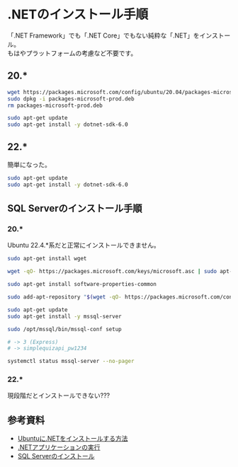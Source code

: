 # .NETのインストール手順

「.NET Framework」でも「.NET Core」でもない純粋な「.NET」をインストール。  
もはやプラットフォームの考慮など不要です。  

## 20.*

```bash
wget https://packages.microsoft.com/config/ubuntu/20.04/packages-microsoft-prod.deb -O packages-microsoft-prod.deb
sudo dpkg -i packages-microsoft-prod.deb
rm packages-microsoft-prod.deb

sudo apt-get update
sudo apt-get install -y dotnet-sdk-6.0
```

## 22.*

簡単になった。  

```bash
sudo apt-get update
sudo apt-get install -y dotnet-sdk-6.0
```

## SQL Serverのインストール手順

### 20.\*

Ubuntu 22.4.*系だと正常にインストールできません。

```bash
sudo apt-get install wget

wget -qO- https://packages.microsoft.com/keys/microsoft.asc | sudo apt-key add -

sudo apt-get install software-properties-common

sudo add-apt-repository "$(wget -qO- https://packages.microsoft.com/config/ubuntu/20.04/mssql-server-preview.list)"

sudo apt-get update
sudo apt-get install -y mssql-server
```

```bash
sudo /opt/mssql/bin/mssql-conf setup

# -> 3 (Express)
# -> simplequizapi_pw1234

systemctl status mssql-server --no-pager
```

### 22.\*

現段階だとインストールできない???  

## 参考資料

- [Ubuntuに.NETをインストールする方法](https://learn.microsoft.com/ja-jp/dotnet/core/install/linux-ubuntu)
- [.NETアプリケーションの実行](https://learn.microsoft.com/ja-jp/troubleshoot/developer/webapps/aspnetcore/practice-troubleshoot-linux/2-1-create-configure-aspnet-core-applications)
- [SQL Serverのインストール](https://learn.microsoft.com/ja-jp/sql/linux/quickstart-install-connect-ubuntu?view=sql-server-ver16)
